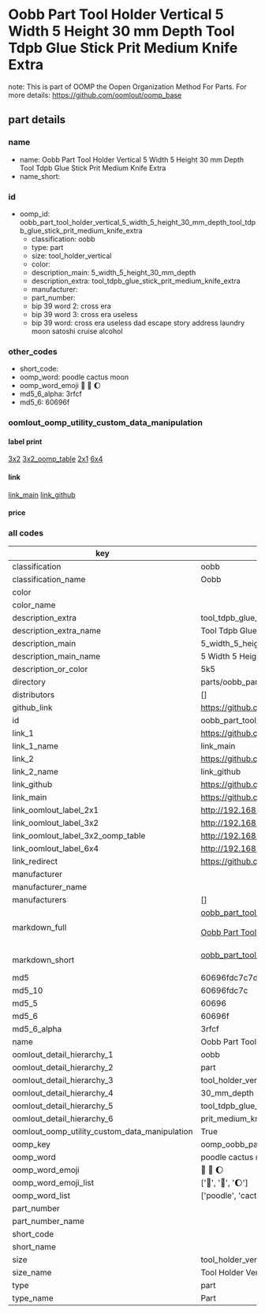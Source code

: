 # Oobb Part Tool Holder Vertical 5 Width 5 Height 30 mm Depth Tool Tdpb Glue Stick Prit Medium Knife Extra  

note: This is part of OOMP the Oopen Organization Method For Parts. For more details: https://github.com/oomlout/oomp_base

##  part details
  







### name
* name: Oobb Part Tool Holder Vertical 5 Width 5 Height 30 mm Depth Tool Tdpb Glue Stick Prit Medium Knife Extra
* name_short: 
### id
* oomp_id: oobb_part_tool_holder_vertical_5_width_5_height_30_mm_depth_tool_tdpb_glue_stick_prit_medium_knife_extra
  * classification: oobb
  * type: part
  * size: tool_holder_vertical
  * color: 
  * description_main: 5_width_5_height_30_mm_depth
  * description_extra: tool_tdpb_glue_stick_prit_medium_knife_extra
  * manufacturer: 
  * part_number: 
  * bip 39 word 2: cross era
  * bip 39 word 3: cross era useless
  * bip 39 word: cross era useless dad escape story address laundry moon satoshi cruise alcohol

### other_codes
* short_code: 
* oomp_word: poodle cactus moon
* oomp_word_emoji :poodle: :cactus: :moon:
* md5_6_alpha: 3rfcf
* md5_6: 60696f






### oomlout_oomp_utility_custom_data_manipulation
#### label print
[3x2](http://192.168.1.245:1112/?label=oomp%203rfcf)
[3x2_oomp_table](http://192.168.1.108:1112/?label=oomp%203rfcf)
[2x1](http://192.168.1.242:1112/?label=oomp%203rfcf)
[6x4](http://192.168.1.55:1112/?label=oomp%203rfcf)    

#### link

[link_main](https://github.com/oomlout/oomlout_oomp_version_1_messy/tree/main/parts/oobb_part_tool_holder_vertical_5_width_5_height_30_mm_depth_tool_tdpb_glue_stick_prit_medium_knife_extra) [link_github](https://github.com/oomlout/oomlout_oomp_version_1_messy/tree/main/parts/oobb_part_tool_holder_vertical_5_width_5_height_30_mm_depth_tool_tdpb_glue_stick_prit_medium_knife_extra)                             

#### price







### all codes 
| key | value |  
| --- | --- |  
| classification | oobb |  
| classification_name | Oobb |  
| color |  |  
| color_name |  |  
| description_extra | tool_tdpb_glue_stick_prit_medium_knife_extra |  
| description_extra_name | Tool Tdpb Glue Stick Prit Medium Knife Extra |  
| description_main | 5_width_5_height_30_mm_depth |  
| description_main_name | 5 Width 5 Height 30 mm Depth |  
| description_or_color | 5k5 |  
| directory | parts/oobb_part_tool_holder_vertical_5_width_5_height_30_mm_depth_tool_tdpb_glue_stick_prit_medium_knife_extra |  
| distributors | [] |  
| github_link | https://github.com/oomlout/oomlout_oomp_part_src/tree/main/parts/oobb_part_tool_holder_vertical_5_width_5_height_30_mm_depth_tool_tdpb_glue_stick_prit_medium_knife_extra |  
| id | oobb_part_tool_holder_vertical_5_width_5_height_30_mm_depth_tool_tdpb_glue_stick_prit_medium_knife_extra |  
| link_1 | https://github.com/oomlout/oomlout_oomp_version_1_messy/tree/main/parts/oobb_part_tool_holder_vertical_5_width_5_height_30_mm_depth_tool_tdpb_glue_stick_prit_medium_knife_extra |  
| link_1_name | link_main |  
| link_2 | https://github.com/oomlout/oomlout_oomp_version_1_messy/tree/main/parts/oobb_part_tool_holder_vertical_5_width_5_height_30_mm_depth_tool_tdpb_glue_stick_prit_medium_knife_extra |  
| link_2_name | link_github |  
| link_github | https://github.com/oomlout/oomlout_oomp_version_1_messy/tree/main/parts/oobb_part_tool_holder_vertical_5_width_5_height_30_mm_depth_tool_tdpb_glue_stick_prit_medium_knife_extra |  
| link_main | https://github.com/oomlout/oomlout_oomp_version_1_messy/tree/main/parts/oobb_part_tool_holder_vertical_5_width_5_height_30_mm_depth_tool_tdpb_glue_stick_prit_medium_knife_extra |  
| link_oomlout_label_2x1 | http://192.168.1.242:1112/?label=oomp%203rfcf |  
| link_oomlout_label_3x2 | http://192.168.1.245:1112/?label=oomp%203rfcf |  
| link_oomlout_label_3x2_oomp_table | http://192.168.1.108:1112/?label=oomp%203rfcf |  
| link_oomlout_label_6x4 | http://192.168.1.55:1112/?label=oomp%203rfcf |  
| link_redirect | https://github.com/oomlout/oomlout_oomp_version_1_messy/tree/main/parts/oobb_part_tool_holder_vertical_5_width_5_height_30_mm_depth_tool_tdpb_glue_stick_prit_medium_knife_extra |  
| manufacturer |  |  
| manufacturer_name |  |  
| manufacturers | [] |  
| markdown_full | [oobb_part_tool_holder_vertical_5_width_5_height_30_mm_depth_tool_tdpb_glue_stick_prit_medium_knife_extra](none)<br>[](none)<br>[Oobb Part Tool Holder Vertical 5 Width 5 Height 30 Mm Depth Tool Tdpb Glue Stick Prit Medium Knife Extra](none)<br><br> |  
| markdown_short | [oobb_part_tool_holder_vertical_5_width_5_height_30_mm_depth_tool_tdpb_glue_stick_prit_medium_knife_extra](none)<br><br> |  
| md5 | 60696fdc7c7da06f5a26836fe01311a0 |  
| md5_10 | 60696fdc7c |  
| md5_5 | 60696 |  
| md5_6 | 60696f |  
| md5_6_alpha | 3rfcf |  
| name | Oobb Part Tool Holder Vertical 5 Width 5 Height 30 mm Depth Tool Tdpb Glue Stick Prit Medium Knife Extra |  
| oomlout_detail_hierarchy_1 | oobb |  
| oomlout_detail_hierarchy_2 | part |  
| oomlout_detail_hierarchy_3 | tool_holder_vertical |  
| oomlout_detail_hierarchy_4 | 30_mm_depth |  
| oomlout_detail_hierarchy_5 | tool_tdpb_glue_stick |  
| oomlout_detail_hierarchy_6 | prit_medium_knife_extra |  
| oomlout_oomp_utility_custom_data_manipulation | True |  
| oomp_key | oomp_oobb_part_tool_holder_vertical_5_width_5_height_30_mm_depth_tool_tdpb_glue_stick_prit_medium_knife_extra |  
| oomp_word | poodle cactus moon |  
| oomp_word_emoji | :poodle: :cactus: :moon: |  
| oomp_word_emoji_list | [':poodle:', ':cactus:', ':moon:'] |  
| oomp_word_list | ['poodle', 'cactus', 'moon'] |  
| part_number |  |  
| part_number_name |  |  
| short_code |  |  
| short_name |  |  
| size | tool_holder_vertical |  
| size_name | Tool Holder Vertical |  
| type | part |  
| type_name | Part |  
